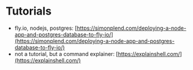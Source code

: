 # Tutorials

- fly.io, nodejs, postgres: [https://simonplend.com/deploying-a-node-app-and-postgres-database-to-fly-io/](https://simonplend.com/deploying-a-node-app-and-postgres-database-to-fly-io/)
- not a tutorial, but a command explainer: [https://explainshell.com/](https://explainshell.com/)
